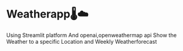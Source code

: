 # Weatherapp🌡️☁️
Using Streamlit platform And openai,openweathermap api 
Show the Weather to a specific Location
and Weekly Weatherforecast 
